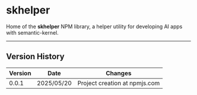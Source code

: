 # skhelper

Home of the **skhelper** NPM library, a helper utility for developing AI apps with semantic-kernel.

---

## Version History

| Version |    Date    | Changes                                                             |
| ------- | ---------- | ------------------------------------------------------------------- |
|  0.0.1  | 2025/05/20 | Project creation at npmjs.com                                       |
